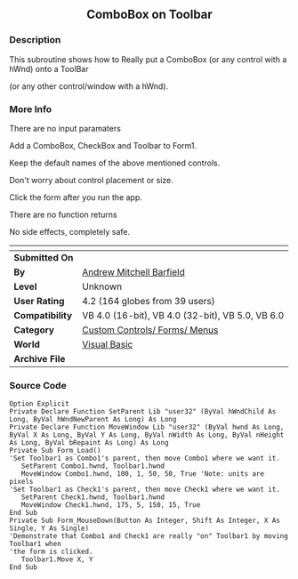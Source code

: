 ﻿<div align="center">

## ComboBox on Toolbar


</div>

### Description

This subroutine shows how to Really put a ComboBox (or any control with a hWnd) onto a ToolBar

(or any other control/window with a hWnd).
 
### More Info
 
There are no input paramaters

Add a ComboBox, CheckBox and Toolbar to Form1.

Keep the default names of the above mentioned controls.

Don't worry about control placement or size.

Click the form after you run the app.

There are no function returns

No side effects, completely safe.


<span>             |<span>
---                |---
**Submitted On**   |
**By**             |[Andrew Mitchell Barfield](https://github.com/Planet-Source-Code/PSCIndex/blob/master/ByAuthor/andrew-mitchell-barfield.md)
**Level**          |Unknown
**User Rating**    |4.2 (164 globes from 39 users)
**Compatibility**  |VB 4\.0 \(16\-bit\), VB 4\.0 \(32\-bit\), VB 5\.0, VB 6\.0
**Category**       |[Custom Controls/ Forms/  Menus](https://github.com/Planet-Source-Code/PSCIndex/blob/master/ByCategory/custom-controls-forms-menus__1-4.md)
**World**          |[Visual Basic](https://github.com/Planet-Source-Code/PSCIndex/blob/master/ByWorld/visual-basic.md)
**Archive File**   |[](https://github.com/Planet-Source-Code/andrew-mitchell-barfield-combobox-on-toolbar__1-820/archive/master.zip)





### Source Code

```
Option Explicit
Private Declare Function SetParent Lib "user32" (ByVal hWndChild As Long, ByVal hWndNewParent As Long) As Long
Private Declare Function MoveWindow Lib "user32" (ByVal hwnd As Long, ByVal X As Long, ByVal Y As Long, ByVal nWidth As Long, ByVal nHeight As Long, ByVal bRepaint As Long) As Long
Private Sub Form_Load()
'Set Toolbar1 as Combo1's parent, then move Combo1 where we want it.
   SetParent Combo1.hwnd, Toolbar1.hwnd
   MoveWindow Combo1.hwnd, 100, 1, 50, 50, True 'Note: units are pixels
'Set Toolbar1 as Check1's parent, then move Check1 where we want it.
   SetParent Check1.hwnd, Toolbar1.hwnd
   MoveWindow Check1.hwnd, 175, 5, 150, 15, True
End Sub
Private Sub Form_MouseDown(Button As Integer, Shift As Integer, X As Single, Y As Single)
'Demonstrate that Combo1 and Check1 are really "on" Toolbar1 by moving Toolbar1 when
'the form is clicked.
   Toolbar1.Move X, Y
End Sub
```

